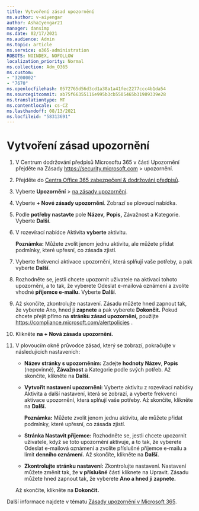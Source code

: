 ```yaml
---
title: Vytvoření zásad upozornění
ms.author: v-aiyengar
author: AshaIyengar21
manager: dansimp
ms.date: 02/17/2021
ms.audience: Admin
ms.topic: article
ms.service: o365-administration
ROBOTS: NOINDEX, NOFOLLOW
localization_priority: Normal
ms.collection: Adm_O365
ms.custom:
- "3200002"
- "7670"
ms.openlocfilehash: 0572765d56d3cd1a38a1a41fec2277ccc4b1da54
ms.sourcegitcommit: ab75f66355116e995b3cb5505465b31989339e28
ms.translationtype: MT
ms.contentlocale: cs-CZ
ms.lasthandoff: 08/13/2021
ms.locfileid: "58313691"
---
```

# <a name="create-an-alert-policy"></a>Vytvoření zásad upozornění

1. V Centrum dodržování předpisů Microsoftu 365 v části Upozornění přejděte na Zásady <https://security.microsoft.com>  \>  upozornění. 

1. Přejděte do [Centra Office 365 zabezpečení & dodržování předpisů](https://go.microsoft.com/fwlink/p/?linkid=2077143).
1. Vyberte **Upozornění**  >  [na zásady upozornění](https://go.microsoft.com/fwlink/?linkid=2103208).
1. Vyberte **+ Nové zásady upozornění**. Zobrazí se plovoucí nabídka.
1. Podle **potřeby nastavte** pole **Název,** **Popis,** Závažnost a Kategorie.  Vyberte **Další**.
1. V rozevírací nabídce Aktivita **vyberte** aktivitu.

    **Poznámka:** Můžete zvolit jenom jednu aktivitu, ale můžete přidat podmínky, které upřesní, co zásada zjistí.
1. Vyberte frekvenci aktivace upozornění, která splňují vaše potřeby, a pak vyberte **Další**.
1. Rozhodněte se, jestli chcete upozornit uživatele  na aktivaci tohoto upozornění, a to tak, že vyberete Odeslat e-mailová oznámení a zvolíte vhodné **příjemce e-mailu.** Vyberte **Další**.
1. Až skončíte, zkontrolujte nastavení. Zásadu můžete hned zapnout tak, že vyberete Ano, hned ji **zapnete** a pak vyberete **Dokončit.**
   Pokud chcete přejít přímo na **stránku zásad upozornění,** použijte <https://compliance.microsoft.com/alertpolicies> .

2. Klikněte **na + Nová zásada upozornění.**
3. V plovoucím okně průvodce zásad, který se zobrazí, pokračujte v následujících nastaveních:
   - **Název stránky s upozorněním:** Zadejte **hodnoty Název**,  **Popis** (nepovinné), **Závažnost** a Kategorie podle svých potřeb. Až skončíte, klikněte na **Další.**
   - **Vytvořit nastavení upozornění:** Vyberte  aktivitu z rozevírací nabídky Aktivita a další nastavení, která se zobrazí, a vyberte frekvenci aktivace upozornění, která splňují vaše potřeby. Až skončíte, klikněte na **Další.**

     **Poznámka:** Můžete zvolit jenom jednu aktivitu, ale můžete přidat podmínky, které upřesní, co zásada zjistí.

   - **Stránka Nastavit příjemce:** Rozhodněte se, jestli chcete upozornit  uživatele, když se  toto upozornění aktivuje, a to tak, že vyberete Odeslat e-mailová oznámení a zvolíte příslušné příjemce e-mailu a limit **denního oznámení.** Až skončíte, klikněte na **Další.**
   - **Zkontrolujte stránku nastavení:** Zkontrolujte nastavení. Nastavení můžete změnit tak, že **v příslušné** části kliknete na Upravit. Zásadu můžete hned zapnout tak, že vyberete **Ano a hned ji zapnete.**

   Až skončíte, klikněte na **Dokončit.**

Další informace najdete v tématu [Zásady upozornění v Microsoft 365](https://docs.microsoft.com/microsoft-365/compliance/alert-policies).
